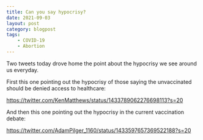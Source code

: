 ```yaml
---
title: Can you say hypocrisy?
date: 2021-09-03
layout: post
category: blogpost
tags:
    - COVID-19
    - Abortion
---
```

Two tweets today drove home the point about the hypocrisy we see around us everyday.

First this one pointing out the hypocrisy of those saying the unvaccinated should be denied access to healthcare:

https://twitter.com/KenMatthews/status/1433789062276698113?s=20

And then this one pointing out the hypocrisy in the current vaccination debate:

https://twitter.com/AdamPilger_1160/status/1433597657369522188?s=20